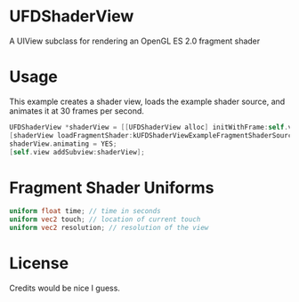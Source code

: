 UFDShaderView
=============

A UIView subclass for rendering an OpenGL ES 2.0 fragment shader

Usage
=====

This example creates a shader view, loads the example shader source, and animates it at 30 frames per second.

```objective-c
UFDShaderView *shaderView = [[UFDShaderView alloc] initWithFrame:self.view.bounds];
[shaderView loadFragmentShader:kUFDShaderViewExampleFragmentShaderSource error:nil];
shaderView.animating = YES;
[self.view addSubview:shaderView];
```

Fragment Shader Uniforms
========================

```glsl
uniform float time; // time in seconds
uniform vec2 touch; // location of current touch
uniform vec2 resolution; // resolution of the view
```

License
=======

Credits would be nice I guess.
